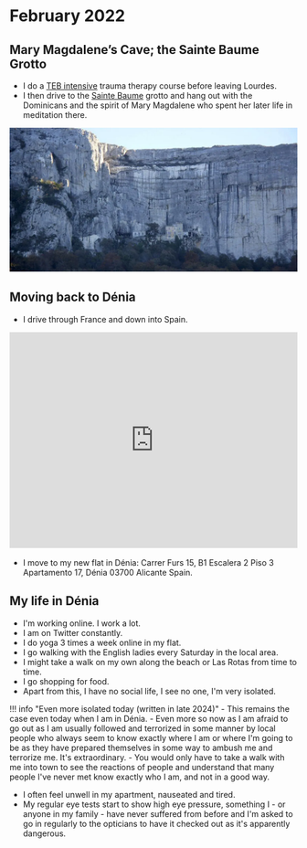 # February 2022

<div id="google_translate_element"></div>
<script type="text/javascript" src="//translate.google.com/translate_a/element.js?cb=googleTranslateElementInit"></script>
<script type="text/javascript">
function googleTranslateElementInit() {
  new google.translate.TranslateElement({pageLanguage: 'en'}, 'google_translate_element');
}
</script>

## Mary Magdalene’s Cave; the Sainte Baume Grotto

- I do a [TEB intensive](https://www.austinattach.com/transforming-the-experience-based-brain/online-training/) trauma therapy course before leaving Lourdes.
- I then drive to the [Sainte Baume](https://perfectlyprovence.co/mary-magdalenes-cave-the-sainte-baume-grotto/) grotto and hang out with the Dominicans and the spirit of Mary Magdalene who spent her later life in meditation there.

![Sainte Baume grotto](../../content/images/Sainte-Baume-Grotto.webp)

## Moving back to Dénia

- I drive through France and down into Spain.

<iframe width="504" height="378" src="https://www.youtube.com/embed/Hr1HpYkoJ5A" title="GANGA MAYIA ME JAB TAK KE PANI RAHE MERE SAJNA...." frameborder="0" allow="accelerometer; autoplay; clipboard-write; encrypted-media; gyroscope; picture-in-picture; web-share" referrerpolicy="strict-origin-when-cross-origin" allowfullscreen></iframe>

- I move to my new flat in Dénia: Carrer Furs 15, B1 Escalera 2 Piso 3 Apartamento 17, Dénia 03700 Alicante Spain.

## My life in Dénia

- I'm working online. I work a lot.
- I am on Twitter constantly.
- I do yoga 3 times a week online in my flat.
- I go walking with the English ladies every Saturday in the local area.
- I might take a walk on my own along the beach or Las Rotas from time to time.
- I go shopping for food.
- Apart from this, I have no social life, I see no one, I'm very isolated.

!!! info "Even more isolated today (written in late 2024)"
    - This remains the case even today when I am in Dénia. 
    - Even more so now as I am afraid to go out as I am usually followed and terrorized in some manner by local people who always seem to know exactly where I am or where I'm going to be as they have prepared themselves in some way to ambush me and terrorize me. It's extraordinary.
    - You would only have to take a walk with me into town to see the reactions of people and understand that many people I've never met know exactly who I am, and not in a good way.

- I often feel unwell in my apartment, nauseated and tired.
- My regular eye tests start to show high eye pressure, something I - or anyone in my family - have never suffered from before and I'm asked to go in regularly to the opticians to have it checked out as it's apparently dangerous.

